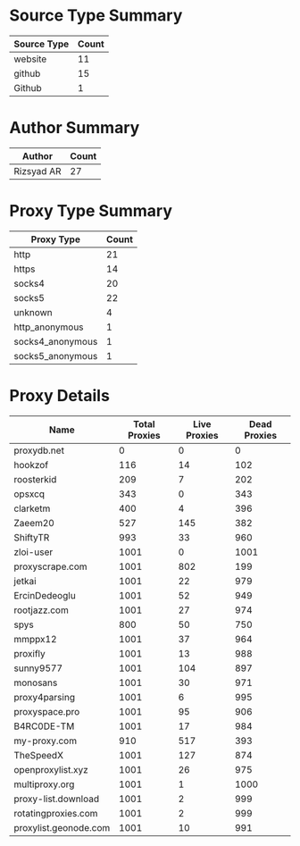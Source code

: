 # Source Type Summary

| Source Type | Count |
|-------------|-------|
| website | 11 |
| github | 15 |
| Github | 1 |


# Author Summary

| Author | Count |
|--------|-------|
| Rizsyad AR | 27 |


# Proxy Type Summary

| Proxy Type | Count |
|------------|-------|
| http | 21 |
| https | 14 |
| socks4 | 20 |
| socks5 | 22 |
| unknown | 4 |
| http_anonymous | 1 |
| socks4_anonymous | 1 |
| socks5_anonymous | 1 |


# Proxy Details

| Name | Total Proxies | Live Proxies | Dead Proxies |
|------|---------------|--------------|---------------|
| proxydb.net | 0 | 0 | 0 |
| hookzof | 116 | 14 | 102 |
| roosterkid | 209 | 7 | 202 |
| opsxcq | 343 | 0 | 343 |
| clarketm | 400 | 4 | 396 |
| Zaeem20 | 527 | 145 | 382 |
| ShiftyTR | 993 | 33 | 960 |
| zloi-user | 1001 | 0 | 1001 |
| proxyscrape.com | 1001 | 802 | 199 |
| jetkai | 1001 | 22 | 979 |
| ErcinDedeoglu | 1001 | 52 | 949 |
| rootjazz.com | 1001 | 27 | 974 |
| spys | 800 | 50 | 750 |
| mmppx12 | 1001 | 37 | 964 |
| proxifly | 1001 | 13 | 988 |
| sunny9577 | 1001 | 104 | 897 |
| monosans | 1001 | 30 | 971 |
| proxy4parsing | 1001 | 6 | 995 |
| proxyspace.pro | 1001 | 95 | 906 |
| B4RC0DE-TM | 1001 | 17 | 984 |
| my-proxy.com | 910 | 517 | 393 |
| TheSpeedX | 1001 | 127 | 874 |
| openproxylist.xyz | 1001 | 26 | 975 |
| multiproxy.org | 1001 | 1 | 1000 |
| proxy-list.download | 1001 | 2 | 999 |
| rotatingproxies.com | 1001 | 2 | 999 |
| proxylist.geonode.com | 1001 | 10 | 991 |
